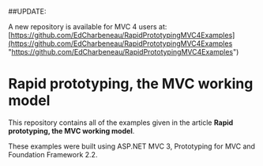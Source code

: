 ##UPDATE:

A new repository is available for MVC 4 users at: [https://github.com/EdCharbeneau/RapidPrototypingMVC4Examples](https://github.com/EdCharbeneau/RapidPrototypingMVC4Examples "https://github.com/EdCharbeneau/RapidPrototypingMVC4Examples")

# Rapid prototyping, the MVC working model #

This repository contains all of the examples given in the article **Rapid prototyping, the MVC working model**.

These examples were built using ASP.NET MVC 3, Prototyping for MVC and Foundation Framework 2.2.

